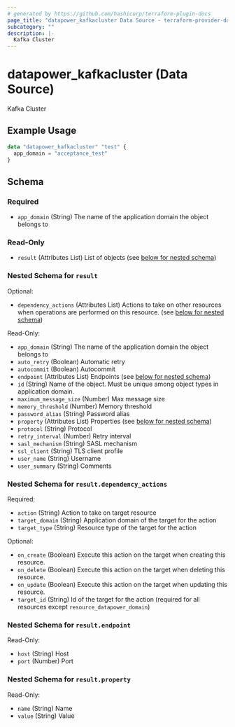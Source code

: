 ```yaml
---
# generated by https://github.com/hashicorp/terraform-plugin-docs
page_title: "datapower_kafkacluster Data Source - terraform-provider-datapower"
subcategory: ""
description: |-
  Kafka Cluster
---
```


# datapower_kafkacluster (Data Source)

Kafka Cluster

## Example Usage

```terraform
data "datapower_kafkacluster" "test" {
  app_domain = "acceptance_test"
}
```

<!-- schema generated by tfplugindocs -->
## Schema

### Required

- `app_domain` (String) The name of the application domain the object belongs to

### Read-Only

- `result` (Attributes List) List of objects (see [below for nested schema](#nestedatt--result))

<a id="nestedatt--result"></a>
### Nested Schema for `result`

Optional:

- `dependency_actions` (Attributes List) Actions to take on other resources when operations are performed on this resource. (see [below for nested schema](#nestedatt--result--dependency_actions))

Read-Only:

- `app_domain` (String) The name of the application domain the object belongs to
- `auto_retry` (Boolean) Automatic retry
- `autocommit` (Boolean) Autocommit
- `endpoint` (Attributes List) Endpoints (see [below for nested schema](#nestedatt--result--endpoint))
- `id` (String) Name of the object. Must be unique among object types in application domain.
- `maximum_message_size` (Number) Max message size
- `memory_threshold` (Number) Memory threshold
- `password_alias` (String) Password alias
- `property` (Attributes List) Properties (see [below for nested schema](#nestedatt--result--property))
- `protocol` (String) Protocol
- `retry_interval` (Number) Retry interval
- `sasl_mechanism` (String) SASL mechanism
- `ssl_client` (String) TLS client profile
- `user_name` (String) Username
- `user_summary` (String) Comments

<a id="nestedatt--result--dependency_actions"></a>
### Nested Schema for `result.dependency_actions`

Required:

- `action` (String) Action to take on target resource
- `target_domain` (String) Application domain of the target for the action
- `target_type` (String) Resource type of the target for the action

Optional:

- `on_create` (Boolean) Execute this action on the target when creating this resource.
- `on_delete` (Boolean) Execute this action on the target when deleting this resource.
- `on_update` (Boolean) Execute this action on the target when updating this resource.
- `target_id` (String) Id of the target for the action (required for all resources except `resource_datapower_domain`)


<a id="nestedatt--result--endpoint"></a>
### Nested Schema for `result.endpoint`

Read-Only:

- `host` (String) Host
- `port` (Number) Port


<a id="nestedatt--result--property"></a>
### Nested Schema for `result.property`

Read-Only:

- `name` (String) Name
- `value` (String) Value
